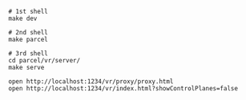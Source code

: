     # 1st shell
    make dev

    # 2nd shell
    make parcel

    # 3rd shell
    cd parcel/vr/server/
    make serve

    open http://localhost:1234/vr/proxy/proxy.html
    open http://localhost:1234/vr/index.html?showControlPlanes=false
